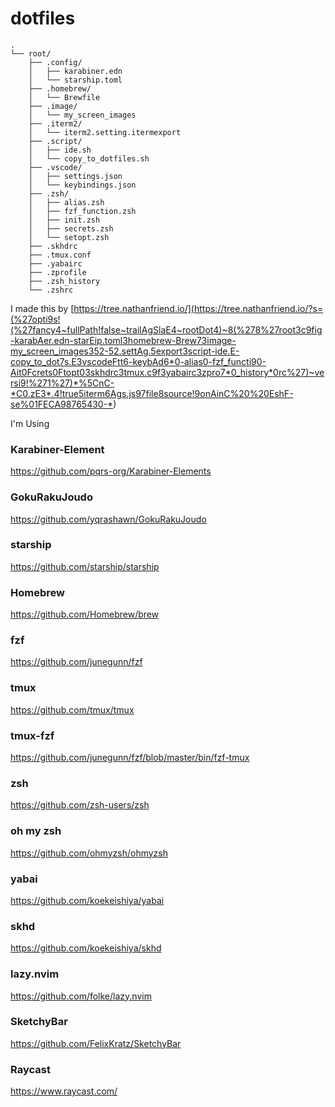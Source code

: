 # dotfiles

```
.
└── root/
    ├── .config/
    │   ├── karabiner.edn
    │   └── starship.toml
    ├── .homebrew/
    │   └── Brewfile
    ├── .image/
    │   └── my_screen_images
    ├── .iterm2/
    │   └── iterm2.setting.itermexport
    ├── .script/
    │   ├── ide.sh
    │   └── copy_to_dotfiles.sh
    ├── .vscode/
    │   ├── settings.json
    │   └── keybindings.json
    ├── .zsh/
    │   ├── alias.zsh
    │   ├── fzf_function.zsh
    │   ├── init.zsh
    │   ├── secrets.zsh
    │   └── setopt.zsh
    ├── .skhdrc
    ├── .tmux.conf
    ├── .yabairc
    ├── .zprofile
    ├── .zsh_history
    └── .zshrc
```

I made this by [https://tree.nathanfriend.io/](<https://tree.nathanfriend.io/?s=(%27opti9s!(%27fancy4~fullPath!false~trailAgSlaE4~rootDot4)~8(%278%27root3c9fig-karabAer.edn-starEip.toml3homebrew-Brew73image-my_screen_images352-52.settAg.5export3script-ide.E-copy_to_dot7s.E3vscodeFtt6-keybAd6*0-alias0-fzf_functi90-Ait0Fcrets0Ftopt03skhdrc3tmux.c9f3yabairc3zpro7*0_history*0rc%27)~versi9!%271%27)*%5CnC-*C0.zE3*.4!true5iterm6Ags.js97file8source!9onAinC%20%20EshF-se%01FECA98765430-*>)

I'm Using

### Karabiner-Element

https://github.com/pqrs-org/Karabiner-Elements

### GokuRakuJoudo

https://github.com/yqrashawn/GokuRakuJoudo

### starship

https://github.com/starship/starship

### Homebrew

https://github.com/Homebrew/brew

### fzf

https://github.com/junegunn/fzf

### tmux

https://github.com/tmux/tmux

### tmux-fzf

https://github.com/junegunn/fzf/blob/master/bin/fzf-tmux

### zsh

https://github.com/zsh-users/zsh

### oh my zsh

https://github.com/ohmyzsh/ohmyzsh

### yabai

https://github.com/koekeishiya/yabai

### skhd

https://github.com/koekeishiya/skhd

### lazy.nvim

https://github.com/folke/lazy.nvim

### SketchyBar

https://github.com/FelixKratz/SketchyBar

### Raycast

https://www.raycast.com/
